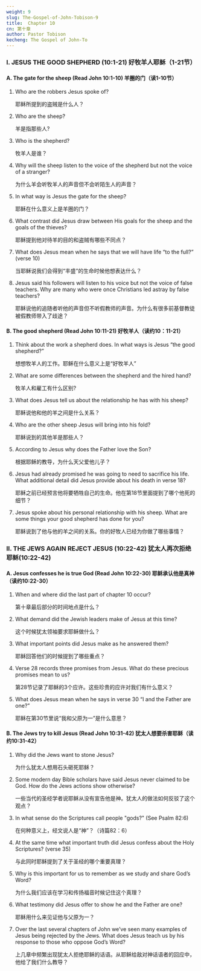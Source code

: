 ```yaml
---
weight: 9
slug: The-Gospel-of-John-Tobison-9
title:  Chapter 10
cn: 第十章
author: Pastor Tobison
kecheng: The Gospel of John-To
---
```



### I. JESUS THE GOOD SHEPHERD  (10:1-21)  好牧羊人耶稣（1-21节）

#### A. The gate for the sheep (Read John 10:1-10) 羊圈的门（读1-10节）

1. Who are the robbers Jesus spoke of?

    耶稣所提到的盗贼是什么人？

2. Who are the sheep?

    羊是指那些人?
      
3. Who is the shepherd?

    牧羊人是谁？

4. Why will the sheep listen to the voice of the shepherd but not the voice of a stranger?

    为什么羊会听牧羊人的声音但不会听陌生人的声音？
            

5. In what way is Jesus the gate for the sheep?

    耶稣在什么意义上是羊圈的门？
               
6. What contrast did Jesus draw between His goals for the sheep and the goals of the thieves?

    耶稣提到他对待羊的目的和盗贼有哪些不同点？


7. What does Jesus mean when he says that we will have life “to the full?” (verse 10)

    当耶稣说我们会得到“丰盛”的生命时候他想表达什么？

8. Jesus said his followers will listen to his voice but not the voice of false teachers. Why are many who were once Christians led astray by false teachers?

    耶稣说他的追随者听他的声音但不听假教师的声音。为什么有很多前基督教徒被假教师带入了歧途？

#### B. The good shepherd (Read John 10:11-21) 好牧羊人（读约10：11-21）

1. Think about the work a shepherd does. In what ways is Jesus “the good shepherd?”

    想想牧羊人的工作。耶稣在什么意义上是“好牧羊人”

2. What are some differences between the shepherd and the hired hand?

    牧羊人和雇工有什么区别?

3. What does Jesus tell us about the relationship he has with his sheep?

    耶稣说他和他的羊之间是什么关系？

4. Who are the other sheep Jesus will bring into his fold?

    耶稣说到的其他羊是那些人？

5. According to Jesus why does the Father love the Son?

    根据耶稣的教导，为什么天父爱他儿子？

6. Jesus had already promised he was going to need to sacrifice his life. What additional detail did Jesus provide about his death in verse 18?

    耶稣之前已经预言他将要牺牲自己的生命。他在第18节里面提到了哪个他死的细节？

7. Jesus spoke about his personal relationship with his sheep. What are some things your good shepherd has done for you?

    耶稣说到了他与他的羊之间的关系。你的好牧人已经为你做了哪些事情？

### II. THE JEWS AGAIN REJECT JESUS (10:22-42) 犹太人再次拒绝耶稣(10:22-42)

#### A. Jesus confesses he is true God (Read John 10:22-30) 耶稣承认他是真神（读约10:22-30）

1. When and where did the last part of chapter 10 occur?

    第十章最后部分的时间地点是什么？  

2. What demand did the Jewish leaders make of Jesus at this time?

    这个时候犹太领袖要求耶稣做什么？

3. What important points did Jesus make as he answered them?

    耶稣回答他们的时候提到了哪些重点？

4. Verse 28 records three promises from Jesus. What do these precious promises mean to us?

    第28节记录了耶稣的3个应许。这些珍贵的应许对我们有什么意义？


5. What does Jesus mean when he says in verse 30 “I and the Father are one?”

    耶稣在第30节里说“我和父原为一”是什么意思？

#### B. The Jews try to kill Jesus (Read John 10:31-42) 犹太人想要杀害耶稣（读约10:31-42）

1. Why did the Jews want to stone Jesus?

    为什么犹太人想用石头砸死耶稣？

2. Some modern day Bible scholars have said Jesus never claimed to be God. How do the Jews actions show otherwise?

    一些当代的圣经学者说耶稣从没有宣告他是神。犹太人的做法如何反驳了这个观点？

3. In what sense do the Scriptures call people "gods?" (See Psalm 82:6)

    在何种意义上，经文说人是“神”？（诗篇82：6）


4. At the same time what important truth did Jesus confess about the Holy Scriptures? (verse 35)

    与此同时耶稣提到了关于圣经的哪个重要真理？

5. Why is this important for us to remember as we study and share God’s Word?

    为什么我们应该在学习和传扬福音时候记住这个真理？

6. What testimony did Jesus offer to show he and the Father are one?

    耶稣用什么来见证他与父原为一？


7. Over the last several chapters of John we’ve seen many examples of Jesus being rejected by the Jews. What does Jesus teach us by his response to those who oppose God’s Word?

    上几章中频繁出现犹太人拒绝耶稣的话语。从耶稣给敌对神话语者的回应中，他给了我们什么教导？